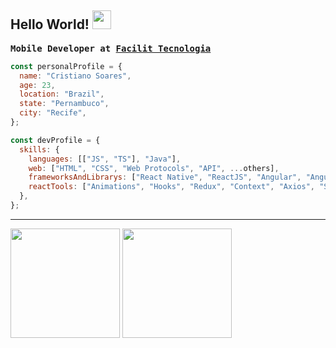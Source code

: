 ## Hello World! <img src="https://raw.githubusercontent.com/iampavangandhi/iampavangandhi/master/gifs/Hi.gif" width="30px"></h2>

<pre><b>Mobile Developer at <a href="https://github.com/facilit">Facilit Tecnologia</a></b></pre>

```javascript
const personalProfile = {
  name: "Cristiano Soares",
  age: 23,
  location: "Brazil",
  state: "Pernambuco",
  city: "Recife",
};

const devProfile = {
  skills: {
    languages: [["JS", "TS"], "Java"],
    web: ["HTML", "CSS", "Web Protocols", "API", ...others],
    frameworksAndLibrarys: ["React Native", "ReactJS", "Angular", "AngularJS", "NodeJS", "GraphQL"],
    reactTools: ["Animations", "Hooks", "Redux", "Context", "Axios", "SWR", ...others],
  },
};
```

---

<div>
  <img height="175em" src="https://github-readme-stats.vercel.app/api?username=cybercris&show_icons=true&theme=tokyonight&include_all_commits=true&count_private=true"/>
  <img height="175em" src="https://github-readme-stats.vercel.app/api/top-langs/?username=cybercris&layout=compact&langs_count=7&theme=tokyonight"/>
</div>

